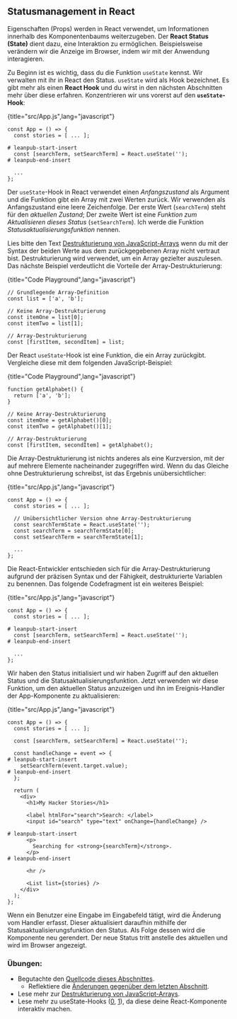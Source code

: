 ## Statusmanagement in React

Eigenschaften (Props) werden in React verwendet, um Informationen innerhalb des Komponentenbaums weiterzugeben. Der **React Status (State)** dient dazu, eine Interaktion zu ermöglichen. Beispielsweise verändern wir die Anzeige im Browser, indem wir mit der Anwendung interagieren.

Zu Beginn ist es wichtig, dass du die Funktion `useState` kennst. Wir verwalten mit ihr in React den Status. `useState` wird als Hook bezeichnet. Es gibt mehr als einen **React Hook** und du wirst in den nächsten Abschnitten mehr über diese erfahren. Konzentrieren wir uns vorerst auf den **`useState`-Hook**:

{title="src/App.js",lang="javascript"}
~~~~~~~
const App = () => {
  const stories = [ ... ];

# leanpub-start-insert
  const [searchTerm, setSearchTerm] = React.useState('');
# leanpub-end-insert

  ...
};
~~~~~~~

Der `useState`-Hook in React verwendet einen *Anfangszustand* als Argument und die Funktion gibt ein Array mit zwei Werten zurück. Wir verwenden als Anfangszustand eine leere Zeichenfolge. Der erste Wert (`searchTerm`) steht für den *aktuellen Zustand*; Der zweite Wert ist eine *Funktion zum Aktualisieren dieses Status* (`setSearchTerm`). Ich werde die Funktion *Statusaktualisierungsfunktion* nennen.

Lies bitte den Text [Destrukturierung von JavaScript-Arrays](https://developer.mozilla.org/de/docs/Web/JavaScript/Reference/Operators/Destrukturierende_Zuweisung)  wenn du mit der Syntax der beiden Werte aus dem zurückgegebenen Array nicht vertraut bist. Destrukturierung  wird verwendet, um ein Array gezielter auszulesen. Das nächste Beispiel verdeutlicht die Vorteile der  Array-Destrukturierung:

{title="Code Playground",lang="javascript"}
~~~~~~~
// Grundlegende Array-Definition
const list = ['a', 'b'];

// Keine Array-Destrukturierung
const itemOne = list[0];
const itemTwo = list[1];

// Array-Destrukturierung
const [firstItem, secondItem] = list;
~~~~~~~

Der React `useState`-Hook ist eine Funktion, die ein Array zurückgibt. Vergleiche diese mit dem folgenden JavaScript-Beispiel:

{title="Code Playground",lang="javascript"}
~~~~~~~
function getAlphabet() {
  return ['a', 'b'];
}

// Keine Array-Destrukturierung
const itemOne = getAlphabet()[0];
const itemTwo = getAlphabet()[1];

// Array-Destrukturierung
const [firstItem, secondItem] = getAlphabet();
~~~~~~~

Die Array-Destrukturierung ist nichts anderes als eine Kurzversion, mit der auf mehrere Elemente nacheinander zugegriffen wird. Wenn du das Gleiche ohne Destrukturierung schreibst, ist das Ergebnis unübersichtlicher:

{title="src/App.js",lang="javascript"}
~~~~~~~
const App = () => {
  const stories = [ ... ];

  // Unübersichtlicher Version ohne Array-Destrukturierung
  const searchTermState = React.useState('');
  const searchTerm = searchTermState[0];
  const setSearchTerm = searchTermState[1];

  ...
};
~~~~~~~

Die React-Entwickler entschieden sich für die Array-Destrukturierung aufgrund der präzisen Syntax und der Fähigkeit, destrukturierte Variablen zu benennen. Das folgende Codefragment ist ein weiteres Beispiel:

{title="src/App.js",lang="javascript"}
~~~~~~~
const App = () => {
  const stories = [ ... ];

# leanpub-start-insert
  const [searchTerm, setSearchTerm] = React.useState('');
# leanpub-end-insert

  ...
};
~~~~~~~

Wir haben den Status initialisiert und wir haben Zugriff auf den aktuellen Status und die Statusaktualisierungsfunktion. Jetzt verwenden wir diese Funktion, um den aktuellen Status anzuzeigen und ihn im Ereignis-Handler der App-Komponente zu aktualisieren:

{title="src/App.js",lang="javascript"}
~~~~~~~
const App = () => {
  const stories = [ ... ];

  const [searchTerm, setSearchTerm] = React.useState('');

  const handleChange = event => {
# leanpub-start-insert
    setSearchTerm(event.target.value);
# leanpub-end-insert
  };

  return (
    <div>
      <h1>My Hacker Stories</h1>

      <label htmlFor="search">Search: </label>
      <input id="search" type="text" onChange={handleChange} />

# leanpub-start-insert
      <p>
        Searching for <strong>{searchTerm}</strong>.
      </p>
# leanpub-end-insert

      <hr />

      <List list={stories} />
    </div>
  );
};
~~~~~~~

Wenn ein Benutzer eine Eingabe im Eingabefeld tätigt, wird die Änderung vom Handler erfasst. Dieser aktualisiert daraufhin mithilfe der Statusaktualisierungsfunktion den Status. Als Folge dessen wird die Komponente neu gerendert. Der neue Status tritt anstelle des aktuellen und wird im Browser angezeigt.

### Übungen:

* Begutachte den [Quellcode dieses Abschnittes](https://codesandbox.io/s/github/the-road-to-learn-react/hacker-stories/tree/hs/React-State).
  * Reflektiere die [Änderungen gegenüber dem letzten Abschnitt](https://github.com/the-road-to-learn-react/hacker-stories/compare/hs/React-Props...hs/React-State?expand=1).
* Lese mehr zur [Destrukturierung von JavaScript-Arrays](https://developer.mozilla.org/de/docs/Web/JavaScript/Reference/Operators/Destructuring_assignment#Array_destructuring).
* Lese mehr zu useState-Hooks ([0](https://www.robinwieruch.de/react-usestate-hook), [1](https://de.reactjs.org/docs/hooks-state.html)), da diese deine React-Komponente interaktiv machen.
